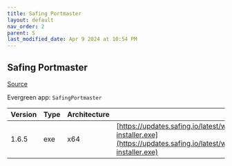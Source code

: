 ```yaml
---
title: Safing Portmaster
layout: default
nav_order: 2
parent: S
last_modified_date: Apr 9 2024 at 10:54 PM
---
```


## Safing Portmaster

[Source](https://safing.io/)

Evergreen app: `SafingPortmaster`

| Version | Type | Architecture | URI                                                                                                                                                                  |
| ------- | ---- | ------------ | -------------------------------------------------------------------------------------------------------------------------------------------------------------------- |
| 1.6.5   | exe  | x64          | [https://updates.safing.io/latest/windows_amd64/packages/portmaster-installer.exe](https://updates.safing.io/latest/windows_amd64/packages/portmaster-installer.exe) |
